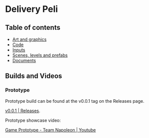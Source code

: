 # Delivery Peli

## Table of contents

- [Art and graphics](./Assets/Art/)
- [Code](./Assets/Code/)
- [Inputs](./Assets/Inputs/)
- [Scenes, levels and prefabs](./Assets/Scenes/)
- [Documents](./Assets/Docs/)

## Builds and Videos

### Prototype

Prototype build can be found at the v0.0.1 tag on the Releases page.

[v0.0.1 | Releases](https://github.com/sakuexe/delivery_trail/releases/tag/v0.0.1).

Prototype showcase video:

[Game Prototype - Team Napoleon | Youtube](https://youtu.be/dlTUYQcoQ-8?si=0jdafSI4u19v-hM2)

